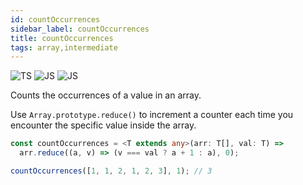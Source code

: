 ```yaml
---
id: countOccurrences
sidebar_label: countOccurrences
title: countOccurrences
tags: array,intermediate
---
```


![TS](https://img.shields.io/badge/supports-typescript-blue.svg?style=flat-square)
![JS](https://img.shields.io/badge/supports-javascript-yellow.svg?style=flat-square)
![JS](https://img.shields.io/badge/supports-deno-green.svg?style=flat-square)

Counts the occurrences of a value in an array.

Use `Array.prototype.reduce()` to increment a counter each time you encounter the specific value inside the array.

```ts
const countOccurrences = <T extends any>(arr: T[], val: T) =>
  arr.reduce((a, v) => (v === val ? a + 1 : a), 0);
```

```ts
countOccurrences([1, 1, 2, 1, 2, 3], 1); // 3
```
